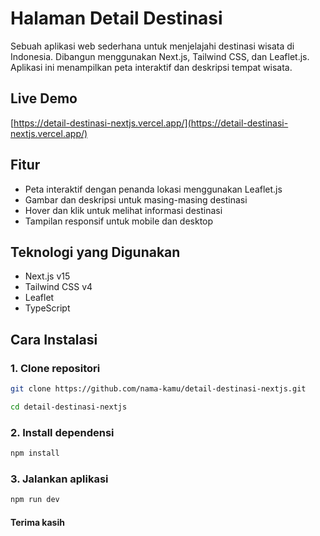 # Halaman Detail Destinasi

Sebuah aplikasi web sederhana untuk menjelajahi destinasi wisata di Indonesia. Dibangun menggunakan Next.js, Tailwind CSS, dan Leaflet.js. Aplikasi ini menampilkan peta interaktif dan deskripsi tempat wisata.

## Live Demo

[https://detail-destinasi-nextjs.vercel.app/](https://detail-destinasi-nextjs.vercel.app/)

## Fitur

- Peta interaktif dengan penanda lokasi menggunakan Leaflet.js
- Gambar dan deskripsi untuk masing-masing destinasi
- Hover dan klik untuk melihat informasi destinasi
- Tampilan responsif untuk mobile dan desktop

## Teknologi yang Digunakan

- Next.js v15
- Tailwind CSS v4
- Leaflet
- TypeScript

## Cara Instalasi

### 1. Clone repositori
```bash
git clone https://github.com/nama-kamu/detail-destinasi-nextjs.git

cd detail-destinasi-nextjs
```

### 2. Install dependensi
```bash
npm install
```

### 3. Jalankan aplikasi
```bash
npm run dev
```

#### Terima kasih
